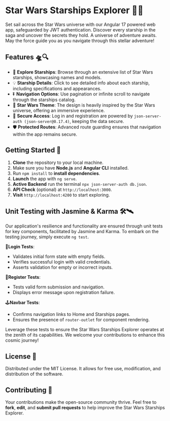 # Star Wars Starships Explorer 🚀✨

Set sail across the Star Wars universe with our Angular 17 powered web app, safeguarded by JWT authentication. Discover every starship in the saga and uncover the secrets they hold. A universe of adventure awaits. May the force guide you as you navigate through this stellar adventure!

## Features 🛸🔍

- 📜 **Explore Starships**: Browse through an extensive list of Star Wars starships, showcasing names and models. 
- 💡 **Starship Details**: Click to see detailed info about each starship, including specifications and appearances. 
- ⏬ **Navigation Options**: Use pagination or infinite scroll to navigate through the starships catalog. 
- 🎨 **Star Wars Theme**: The design is heavily inspired by the Star Wars universe, offering an immersive experience. 
- 🔐 **Secure Access**: Log in and registration are powered by `json-server-auth (json-server@0.17.4)`, keeping the data secure. 
- 🛡️ **Protected Routes**: Advanced route guarding ensures that navigation within the app remains secure. 

## Getting Started 🌠

1. **Clone** the repository to your local machine.
2. Make sure you have **Node.js** and **Angular CLI** installed.
3. Run `npm install` to **install dependencies**.
4. **Launch** the app with `ng serve`.
5. **Active Backend** run the terminal `npx json-server-auth db.json`.
6. **API Check** (optional) at `http://localhost:3000`.
7. **Visit** `http://localhost:4200` to start exploring.


## Unit Testing with Jasmine & Karma 🛠️🛰️

Our application's resilience and functionality are ensured through unit tests for key components, facilitated by Jasmine and Karma. To embark on the testing journey, simply execute `ng test`.

🔑**Login Tests**:
  - Validates initial form state with empty fields.
  - Verifies successful login with valid credentials.
  - Asserts validation for empty or incorrect inputs.

📝**Register Tests**:
  - Tests valid form submission and navigation.
  - Displays error message upon registration failure.

🕹️**Navbar Tests**:
  - Confirms navigation links to Home and Starships pages.
  - Ensures the presence of `router-outlet` for component rendering.

Leverage these tests to ensure the Star Wars Starships Explorer operates at the zenith of its capabilities. We welcome your contributions to enhance this cosmic journey!


## License 📄

Distributed under the MIT License. It allows for free use, modification, and distribution of the software.

## Contributing 🤝

Your contributions make the open-source community thrive. Feel free to **fork**, **edit**, and **submit pull requests** to help improve the Star Wars Starships Explorer.